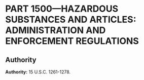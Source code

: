 # PART 1500—HAZARDOUS SUBSTANCES AND ARTICLES: ADMINISTRATION AND ENFORCEMENT REGULATIONS




## Authority

**Authority:** 15 U.S.C. 1261-1278.




